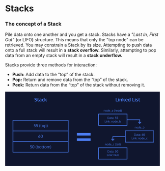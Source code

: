 # Stacks

### The concept of a Stack

Pile data onto one another and you get a stack. Stacks have a _"Last In, First Out"_ (or LIFO) structure. This means that only the "top node" can be retrieved. You may constrain a Stack by its size. Attempting to push data onto a full stack will result in a __stack overflow.__ Similarly, attempting to pop data from an empty stack will result in a __stack underflow.__

Stacks provide three methods for interaction:

- __Push:__ Add data to the “top” of the stack.
- __Pop:__ Return and remove data from the “top” of the stack.
- __Peek:__ Return data from the “top” of the stack without removing it.

![Comparing a Stack to a Linked List](img/Stacks.png)